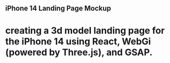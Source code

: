 ## iPhone 14 Landing Page Mockup

# creating a 3d model landing page for the iPhone 14 using React, WebGi (powered by Three.js), and GSAP. 